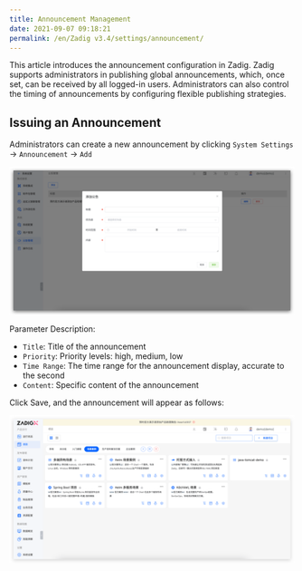 ```yaml
---
title: Announcement Management
date: 2021-09-07 09:18:21
permalink: /en/Zadig v3.4/settings/announcement/
---
```


This article introduces the announcement configuration in Zadig. Zadig supports administrators in publishing global announcements, which, once set, can be received by all logged-in users. Administrators can also control the timing of announcements by configuring flexible publishing strategies.

## Issuing an Announcement

Administrators can create a new announcement by clicking `System Settings` -> `Announcement` -> `Add`

![anno](../../../_images/anno_add_220.png)

Parameter Description:
- `Title`: Title of the announcement
- `Priority`: Priority levels: high, medium, low
- `Time Range`: The time range for the announcement display, accurate to the second
- `Content`: Specific content of the announcement

Click Save, and the announcement will appear as follows:

![anno](../../../_images/anno_info_220.png)